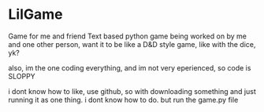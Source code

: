 # LilGame
Game for me and friend
Text based python game being worked on by me and one other person, want it to be like a D&D style game, like with the dice, yk? 


also, im the one coding everything, and im not very eperienced, so code is SLOPPY


i dont know how to like, use github, so with downloading something and just running it as one thing. i dont know how to do. but run the game.py file
